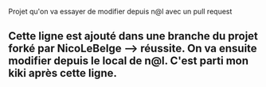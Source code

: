 Projet qu'on va essayer de modifier depuis n@l avec un pull request

Cette ligne est ajouté dans une branche du projet forké par NicoLeBelge --> réussite.
On va ensuite modifier depuis le local de n@l. C'est parti mon kiki après cette ligne.
-----------------------------------------------------------------------------------
